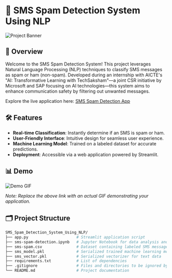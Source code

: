 # 📧 SMS Spam Detection System Using NLP

![Project Banner](https://via.placeholder.com/800x200.png?text=SMS+Spam+Detection+System+Using+NLP)

## 🚀 Overview

Welcome to the SMS Spam Detection System! This project leverages Natural Language Processing (NLP) techniques to classify SMS messages as spam or ham (non-spam). Developed during an internship with AICTE's "AI: Transformative Learning with TechSaksham"—a joint CSR initiative by Microsoft and SAP focusing on AI technologies—this system aims to enhance communication safety by filtering out unwanted messages.

Explore the live application here: [SMS Spam Detection App](https://smsspamdetectionsystemusingnlp.streamlit.app/)

## 🛠️ Features

- **Real-time Classification**: Instantly determine if an SMS is spam or ham.
- **User-Friendly Interface**: Intuitive design for seamless user experience.
- **Machine Learning Model**: Trained on a labeled dataset for accurate predictions.
- **Deployment**: Accessible via a web application powered by Streamlit.

## 📊 Demo

![Demo GIF](https://via.placeholder.com/800x400.gif?text=Demo+Coming+Soon)

*Note: Replace the above link with an actual GIF demonstrating your application.*

## 🗂️ Project Structure

```bash
SMS_Spam_Detection_System_Using_NLP/
├── app.py                     # Streamlit application script
├── sms-spam-detection.ipynb   # Jupyter Notebook for data analysis and model training
├── sms-spam.csv               # Dataset containing labeled SMS messages
├── sms_model.pkl              # Serialized trained machine learning model
├── sms_vector.pkl             # Serialized vectorizer for text data
├── requirements.txt           # List of dependencies
├── .gitignore                 # Files and directories to be ignored by Git
└── README.md                  # Project documentation
